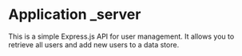 <!-- @format -->

# Application \_server

This is a simple Express.js API for user management. It allows you to retrieve all users and add new users to a data store.
